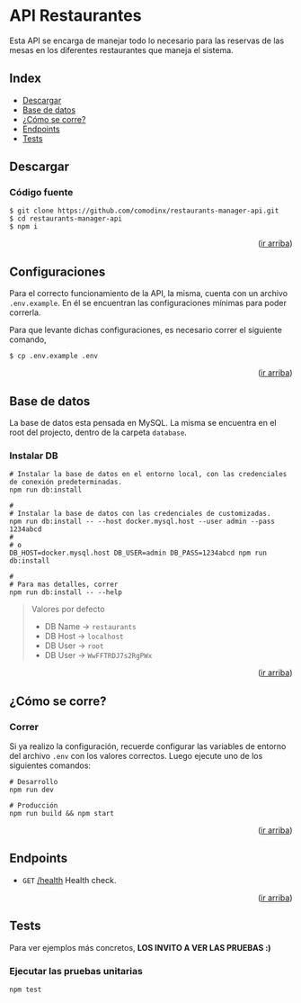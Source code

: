 <div id="top"></div>

# API Restaurantes

Esta API se encarga de manejar todo lo necesario para las reservas de las mesas en los diferentes restaurantes que maneja el sistema.

## Index

* [Descargar][descargar]
* [Base de datos][base_de_datos]
* [¿Cómo se corre?][como_se_corre]
* [Endpoints][endpoints]
* [Tests][tests]


## Descargar

### Código fuente
```shell
$ git clone https://github.com/comodinx/restaurants-manager-api.git
$ cd restaurants-manager-api
$ npm i
```

<p align="right">(<a href="#top">ir arriba</a>)</p>


## Configuraciones

Para el correcto funcionamiento de la API, la misma, cuenta con un archivo `.env.example`. En él se encuentran las configuraciones mínimas para poder correrla.

Para que levante dichas configuraciones, es necesario correr el siguiente comando,
```shell
$ cp .env.example .env
```

<p align="right">(<a href="#top">ir arriba</a>)</p>


## Base de datos

La base de datos esta pensada en MySQL. La misma se encuentra en el root del projecto, dentro de la carpeta `database`.

### Instalar DB

```shell
# Instalar la base de datos en el entorno local, con las credenciales de conexión predeterminadas.
npm run db:install

#
# Instalar la base de datos con las credenciales de customizadas.
npm run db:install -- --host docker.mysql.host --user admin --pass 1234abcd
#
# o
DB_HOST=docker.mysql.host DB_USER=admin DB_PASS=1234abcd npm run db:install

#
# Para mas detalles, correr
npm run db:install -- --help
```

> Valores por defecto
>  - DB Name -> `restaurants`
>  - DB Host -> `localhost`
>  - DB User -> `root`
>  - DB User -> `WwFFTRDJ7s2RgPWx`

<p align="right">(<a href="#top">ir arriba</a>)</p>


## ¿Cómo se corre?

### Correr

Si ya realizo la configuración, recuerde configurar las variables de entorno del archivo `.env` con los valores correctos. Luego ejecute uno de los siguientes comandos:

```shell
# Desarrollo
npm run dev

# Producción
npm run build && npm start
```

<p align="right">(<a href="#top">ir arriba</a>)</p>


## Endpoints
* `GET` [/health](#get-health) Health check.

<p align="right">(<a href="#top">ir arriba</a>)</p>


## Tests

Para ver ejemplos más concretos, **LOS INVITO A VER LAS PRUEBAS :)**

### Ejecutar las pruebas unitarias
```shell
npm test
```

<!-- deep links -->
[descargar]: #descargar
[base_de_datos]: #base-de-datos
[como_se_corre]: #como-se-corre
[endpoints]: #endpoints
[tests]: #tests
